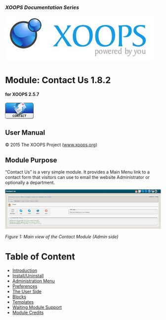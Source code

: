 ### _XOOPS Documentation Series_
![logoXoops.jpg](en/assets/logoXoops.jpg)

# Module: Contact Us  1.8.2
#### for XOOPS 2.5.7
      
![logoModule.png](en/assets/logoModule.png)
 
## User Manual
  
© 2015 The XOOPS Project (www.xoops.org)    
  

## Module Purpose 
 
“Contact Us” is a very simple module. It provides a Main Menu link to a contact form that visitors can use to email the website Administrator or optionally a department.
 
![image004.png](en/assets/image004.jpg)

*Figure 1: Main view of the Contact Module (Admin side)*

# Table of Content

* [Introduction](en/README.md)
* [Install/Uninstall](en/book/1install.md)
* [Administration Menu](en/book/2administration.md)
* [Preferences](en/book/3preferences.md)
* [The User Side](en/book/5userside.md)
* [Blocks](en/book/6blocks.md)
* [Templates](en/book/7templates.md)
* [Waiting Module Support](en/book/8waiting.md)
* [Module Credits](en/book/9credits.md)
